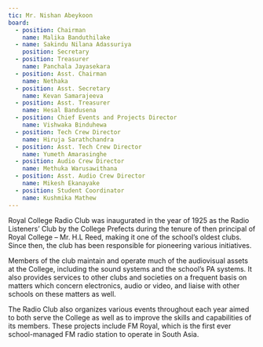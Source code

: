 ```yaml
---
tic: Mr. Nishan Abeykoon
board:
  - position: Chairman
    name: Malika Banduthilake
  - name: Sakindu Nilana Adassuriya
    position: Secretary
  - position: Treasurer
    name: Panchala Jayasekara
  - position: Asst. Chairman
    name: Nethaka
  - position: Asst. Secretary
    name: Kevan Samarajeeva
  - position: Asst. Treasurer
    name: Hesal Bandusena
  - position: Chief Events and Projects Director
    name: Vishwaka Binduhewa
  - position: Tech Crew Director
    name: Hiruja Sarathchandra
  - position: Asst. Tech Crew Director
    name: Yumeth Amarasinghe
  - position: Audio Crew Director
    name: Methuka Warusawithana
  - position: Asst. Audio Crew Director
    name: Mikesh Ekanayake
  - position: Student Coordinator
    name: Kushmika Mathew
---
```


Royal College Radio Club was inaugurated in the year of 1925 as the Radio Listeners’ Club by the College Prefects during the tenure of then principal of Royal College – Mr. H.L Reed, making it one of the school’s oldest clubs. Since then, the club has been responsible for pioneering various initiatives.

Members of the club maintain and operate much of the audiovisual assets at the College, including the sound systems and the school’s PA systems. It also provides services to other clubs and societies on a frequent basis on matters which concern electronics, audio or video, and liaise with other schools on these matters as well.

The Radio Club also organizes various events throughout each year aimed to both serve the College as well as to improve the skills and capabilities of its members. These projects include FM Royal, which is the first ever school-managed FM radio station to operate in South Asia.
